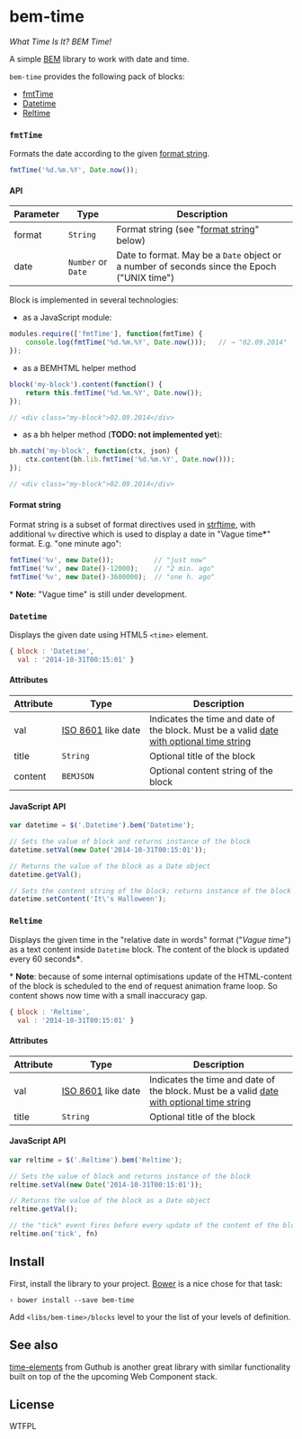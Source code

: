 bem-time
========

_What Time Is It? BEM Time!_

A simple [BEM][beminfo] library to work with date and time.

`bem-time` provides the following pack of blocks:

- [fmtTime](#fmttime)
- [Datetime](#datetime)
- [Reltime](#reltime)

### `fmtTime`

Formats the date according to the given [format string](#formatstring).

~~~js
fmtTime('%d.%m.%Y', Date.now());
~~~

#### API

| Parameter | Type | Description |
|-----------|------|-------------|
| format | `String` | Format string (see "[format string](#formatstring)" below) |
| date | `Number` or `Date` | Date to format. May be a `Date` object or a number of seconds since the Epoch ("UNIX time") |

Block is implemented in several technologies:

- as a JavaScript module:

~~~js
modules.require(['fmtTime'], function(fmtTime) {
    console.log(fmtTime('%d.%m.%Y', Date.now()));   // → "02.09.2014"
});
~~~

- as a BEMHTML helper method

~~~js
block('my-block').content(function() {
    return this.fmtTime('%d.%m.%Y', Date.now());
});

// <div class="my-block">02.09.2014</div>
~~~

- as a bh helper method (**TODO: not implemented yet**):

~~~js
bh.match('my-block', function(ctx, json) {
    ctx.content(bh.lib.fmtTime('%d.%m.%Y', Date.now()));
});

// <div class="my-block">02.09.2014</div>
~~~

#### Format string

Format string is a subset of format directives used in [strftime][strftime],
with additional `%v` directive which is used to display a date in 
"Vague time<b>*</b>" format. E.g. "one minute ago":

~~~js
fmtTime('%v', new Date());          // "just now"
fmtTime('%v', new Date()-12000);    // "2 min. ago"
fmtTime('%v', new Date()-3600000);  // "one h. ago"
~~~

\* **Note**: "Vague time" is still under development.

### `Datetime`

Displays the given date using HTML5 `<time>` element.

~~~js
{ block : 'Datetime',
  val : '2014-10-31T00:15:01' }
~~~

#### Attributes

| Attribute | Type | Description |
|-----------|------|--------------|
| val | <nobr>[ISO 8601](http://en.wikipedia.org/wiki/ISO_8601) like date</nobr> | Indicates the time and date of the block. Must be a valid [date with optional time string](http://www.w3.org/TR/html-markup/datatypes.html#common.data.datetime)|
| title | `String` | Optional title of the block |
| content | `BEMJSON` | Optional content string of the block |

#### JavaScript API

~~~js
var datetime = $('.Datetime').bem('Datetime');

// Sets the value of block and returns instance of the block
datetime.setVal(new Date('2014-10-31T00:15:01'));

// Returns the value of the block as a Date object
datetime.getVal();

// Sets the content string of the block; returns instance of the block
datetime.setContent('It\'s Halloween');
~~~

<a id="Reltime"></a>
### `Reltime`

Displays the given time in the "relative date in words" format ("*Vague time*")
as a text content inside `Datetime` block. The content of the block is updated
every 60 seconds<b>*</b>.

\* **Note**: because of some internal optimisations update of the HTML-content
of the block is scheduled to the end of request animation frame loop.
So content shows now time with a small inaccuracy gap.

~~~js
{ block : 'Reltime',
  val : '2014-10-31T00:15:01' }
~~~

#### Attributes

| Attribute | Type | Description |
|-----------|------|--------------|
| val | <nobr>[ISO 8601](http://en.wikipedia.org/wiki/ISO_8601) like date</nobr> | Indicates the time and date of the block. Must be a valid [date with optional time string](http://www.w3.org/TR/html-markup/datatypes.html#common.data.datetime)|
| title | `String` | Optional title of the block |

#### JavaScript API

~~~js
var reltime = $('.Reltime').bem('Reltime');

// Sets the value of block and returns instance of the block
reltime.setVal(new Date('2014-10-31T00:15:01'));

// Returns the value of the block as a Date object
reltime.getVal();

// the "tick" event fires before every update of the content of the block
reltime.on('tick', fn)
~~~

## Install

First, install the library to your project. [Bower][bower] is a nice chose for
that task:

~~~
› bower install --save bem-time
~~~

Add `<libs/bem-time>/blocks` level to your the list of your levels of definition.

## See also

[time-elements](https://github.com/github/time-elements) from Guthub is another
great library with similar functionality built on top of the the upcoming
Web Component stack.

## License

WTFPL

[beminfo]: http://bem.info
[bower]: http://bower.io
[strftime]: http://man7.org/linux/man-pages/man3/strftime.3.html
